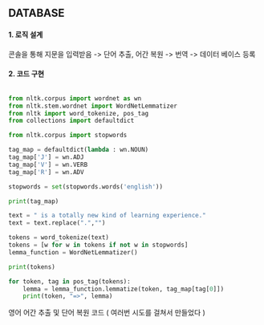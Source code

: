 ## DATABASE

#### 1. 로직 설계

콘솔을 통해 지문을 입력받음 -> 단어 추출, 어간 복원 -> 번역 -> 데이터 베이스 등록

#### 2. 코드 구현

```python

from nltk.corpus import wordnet as wn
from nltk.stem.wordnet import WordNetLemmatizer
from nltk import word_tokenize, pos_tag
from collections import defaultdict

from nltk.corpus import stopwords

tag_map = defaultdict(lambda : wn.NOUN)
tag_map['J'] = wn.ADJ
tag_map['V'] = wn.VERB
tag_map['R'] = wn.ADV

stopwords = set(stopwords.words('english'))

print(tag_map)

text = " is a totally new kind of learning experience."
text = text.replace(".","")

tokens = word_tokenize(text)
tokens = [w for w in tokens if not w in stopwords]
lemma_function = WordNetLemmatizer()

print(tokens)

for token, tag in pos_tag(tokens):
	lemma = lemma_function.lemmatize(token, tag_map[tag[0]])
	print(token, "=>", lemma)
```

영어 어간 추출 및 단어 복원 코드 ( 여러번 시도를 걸쳐서 만들었다 )

 